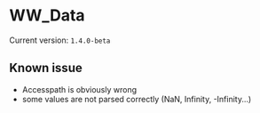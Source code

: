 # WW_Data
Current version: `1.4.0-beta`

## Known issue
- Accesspath is obviously wrong
- some values are not parsed correctly (NaN, Infinity, -Infinity...)
